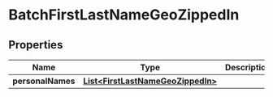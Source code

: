 

# BatchFirstLastNameGeoZippedIn


## Properties

| Name | Type | Description | Notes |
|------------ | ------------- | ------------- | -------------|
|**personalNames** | [**List&lt;FirstLastNameGeoZippedIn&gt;**](FirstLastNameGeoZippedIn.md) |  |  [optional] |




